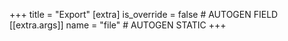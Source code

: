 +++
title = "Export"
[extra]
is_override = false # AUTOGEN FIELD
[[extra.args]]
name = "file" # AUTOGEN STATIC
+++